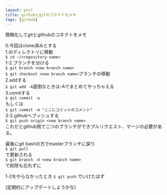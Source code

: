 ```yaml
---
layout: post
title: githubとgitのコネクトをメモ
tags: [github]
---
```


簡略化してgitとgithubのコネクトをメモ

0.今回はclone済みとする  
1.<repository-name>のディレクトリに移動   
`$ cd ~/<repository-name>`   
1-2.ブランチを分ける   
`$ git branch <new branch name>`   
`$ git checkout <new branch name>`ブランチの移動   
2.addする   
`$ git add -A`面倒なときは-Aでまとめてやっちゃえる   
3.comitする   
`$ git commit -a`   
もしくは   
`$ git commit -m "ここにコミットのコメント"`   
3-2.githubへプッシュする   
`$ git push origin <new branch name>`   
これだとgithub側で二つのブランチができプルリクエスト、マージの必要がある。   

最後にgit bashの方でmasterブランチに戻り  
`$ git pull`  
で更新される  
`$ git branch -d <new branch name>`  
で削除も忘れずに  

1-2をやらなかったとき
`$ git push`
でいけたはず

(定期的にアップデートしようかな)
